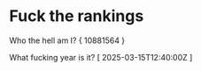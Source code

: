 # Fuck the rankings

Who the hell am I?
{ 10881564 }

What fucking year is it?
[ 2025-03-15T12:40:00Z ]

